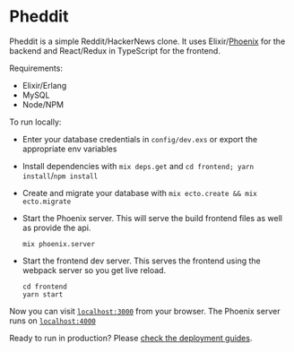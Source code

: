 # Pheddit

Pheddit is a simple Reddit/HackerNews clone. It uses Elixir/[Phoenix][1] for the backend and React/Redux in TypeScript for the frontend.

Requirements:

  * Elixir/Erlang
  * MySQL
  * Node/NPM

To run locally:

  * Enter your database credentials in `config/dev.exs` or export the appropriate env variables
  * Install dependencies with `mix deps.get` and `cd frontend; yarn install`/`npm install`
  * Create and migrate your database with `mix ecto.create && mix ecto.migrate`
  * Start the Phoenix server. This will serve the build frontend files as well as provide the api.

    ```
    mix phoenix.server
    ```
  * Start the frontend dev server. This serves the frontend using the webpack server so you get live reload.

    ```
    cd frontend
    yarn start
    ```

Now you can visit [`localhost:3000`](http://localhost:3000) from your browser. The Phoenix server runs on [`localhost:4000`](http://localhost:4000)

Ready to run in production? Please [check the deployment guides](http://www.phoenixframework.org/docs/deployment).

[1]: http://www.phoenixframework.org
[2]: https://choo.io/
